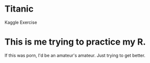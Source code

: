 # Titanic
Kaggle Exercise 
# This is me trying to practice my R. 
If this was porn, I'd be an amateur's amateur. 
Just trying to get better.
